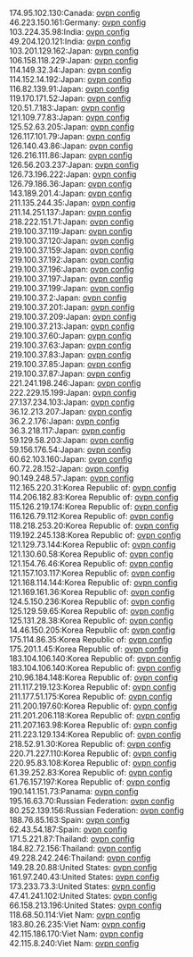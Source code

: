 174.95.102.130:Canada: [ovpn config](vpn/174_95_102_130.ovpn)  
46.223.150.161:Germany: [ovpn config](vpn/46_223_150_161.ovpn)  
103.224.35.98:India: [ovpn config](vpn/103_224_35_98.ovpn)  
49.204.120.121:India: [ovpn config](vpn/49_204_120_121.ovpn)  
103.201.129.162:Japan: [ovpn config](vpn/103_201_129_162.ovpn)  
106.158.118.229:Japan: [ovpn config](vpn/106_158_118_229.ovpn)  
114.149.32.34:Japan: [ovpn config](vpn/114_149_32_34.ovpn)  
114.152.14.192:Japan: [ovpn config](vpn/114_152_14_192.ovpn)  
116.82.139.91:Japan: [ovpn config](vpn/116_82_139_91.ovpn)  
119.170.171.52:Japan: [ovpn config](vpn/119_170_171_52.ovpn)  
120.51.7.183:Japan: [ovpn config](vpn/120_51_7_183.ovpn)  
121.109.77.83:Japan: [ovpn config](vpn/121_109_77_83.ovpn)  
125.52.63.205:Japan: [ovpn config](vpn/125_52_63_205.ovpn)  
126.117.101.79:Japan: [ovpn config](vpn/126_117_101_79.ovpn)  
126.140.43.86:Japan: [ovpn config](vpn/126_140_43_86.ovpn)  
126.216.111.86:Japan: [ovpn config](vpn/126_216_111_86.ovpn)  
126.56.203.237:Japan: [ovpn config](vpn/126_56_203_237.ovpn)  
126.73.196.222:Japan: [ovpn config](vpn/126_73_196_222.ovpn)  
126.79.186.36:Japan: [ovpn config](vpn/126_79_186_36.ovpn)  
143.189.201.4:Japan: [ovpn config](vpn/143_189_201_4.ovpn)  
211.135.244.35:Japan: [ovpn config](vpn/211_135_244_35.ovpn)  
211.14.251.137:Japan: [ovpn config](vpn/211_14_251_137.ovpn)  
218.222.151.71:Japan: [ovpn config](vpn/218_222_151_71.ovpn)  
219.100.37.119:Japan: [ovpn config](vpn/219_100_37_119.ovpn)  
219.100.37.120:Japan: [ovpn config](vpn/219_100_37_120.ovpn)  
219.100.37.159:Japan: [ovpn config](vpn/219_100_37_159.ovpn)  
219.100.37.192:Japan: [ovpn config](vpn/219_100_37_192.ovpn)  
219.100.37.196:Japan: [ovpn config](vpn/219_100_37_196.ovpn)  
219.100.37.197:Japan: [ovpn config](vpn/219_100_37_197.ovpn)  
219.100.37.199:Japan: [ovpn config](vpn/219_100_37_199.ovpn)  
219.100.37.2:Japan: [ovpn config](vpn/219_100_37_2.ovpn)  
219.100.37.201:Japan: [ovpn config](vpn/219_100_37_201.ovpn)  
219.100.37.209:Japan: [ovpn config](vpn/219_100_37_209.ovpn)  
219.100.37.213:Japan: [ovpn config](vpn/219_100_37_213.ovpn)  
219.100.37.60:Japan: [ovpn config](vpn/219_100_37_60.ovpn)  
219.100.37.63:Japan: [ovpn config](vpn/219_100_37_63.ovpn)  
219.100.37.83:Japan: [ovpn config](vpn/219_100_37_83.ovpn)  
219.100.37.85:Japan: [ovpn config](vpn/219_100_37_85.ovpn)  
219.100.37.87:Japan: [ovpn config](vpn/219_100_37_87.ovpn)  
221.241.198.246:Japan: [ovpn config](vpn/221_241_198_246.ovpn)  
222.229.15.199:Japan: [ovpn config](vpn/222_229_15_199.ovpn)  
27.137.234.103:Japan: [ovpn config](vpn/27_137_234_103.ovpn)  
36.12.213.207:Japan: [ovpn config](vpn/36_12_213_207.ovpn)  
36.2.2.176:Japan: [ovpn config](vpn/36_2_2_176.ovpn)  
36.3.218.117:Japan: [ovpn config](vpn/36_3_218_117.ovpn)  
59.129.58.203:Japan: [ovpn config](vpn/59_129_58_203.ovpn)  
59.156.176.54:Japan: [ovpn config](vpn/59_156_176_54.ovpn)  
60.62.103.160:Japan: [ovpn config](vpn/60_62_103_160.ovpn)  
60.72.28.152:Japan: [ovpn config](vpn/60_72_28_152.ovpn)  
90.149.248.57:Japan: [ovpn config](vpn/90_149_248_57.ovpn)  
112.165.220.31:Korea Republic of: [ovpn config](vpn/112_165_220_31.ovpn)  
114.206.182.83:Korea Republic of: [ovpn config](vpn/114_206_182_83.ovpn)  
115.126.219.174:Korea Republic of: [ovpn config](vpn/115_126_219_174.ovpn)  
116.126.79.112:Korea Republic of: [ovpn config](vpn/116_126_79_112.ovpn)  
118.218.253.20:Korea Republic of: [ovpn config](vpn/118_218_253_20.ovpn)  
119.192.245.138:Korea Republic of: [ovpn config](vpn/119_192_245_138.ovpn)  
121.129.73.144:Korea Republic of: [ovpn config](vpn/121_129_73_144.ovpn)  
121.130.60.58:Korea Republic of: [ovpn config](vpn/121_130_60_58.ovpn)  
121.154.76.46:Korea Republic of: [ovpn config](vpn/121_154_76_46.ovpn)  
121.157.103.117:Korea Republic of: [ovpn config](vpn/121_157_103_117.ovpn)  
121.168.114.144:Korea Republic of: [ovpn config](vpn/121_168_114_144.ovpn)  
121.169.161.36:Korea Republic of: [ovpn config](vpn/121_169_161_36.ovpn)  
124.5.150.236:Korea Republic of: [ovpn config](vpn/124_5_150_236.ovpn)  
125.129.59.65:Korea Republic of: [ovpn config](vpn/125_129_59_65.ovpn)  
125.131.28.38:Korea Republic of: [ovpn config](vpn/125_131_28_38.ovpn)  
14.46.150.205:Korea Republic of: [ovpn config](vpn/14_46_150_205.ovpn)  
175.114.86.35:Korea Republic of: [ovpn config](vpn/175_114_86_35.ovpn)  
175.201.1.45:Korea Republic of: [ovpn config](vpn/175_201_1_45.ovpn)  
183.104.106.140:Korea Republic of: [ovpn config](vpn/183_104_106_140.ovpn)  
183.104.106.140:Korea Republic of: [ovpn config](vpn/183_104_106_140.ovpn)  
210.96.184.148:Korea Republic of: [ovpn config](vpn/210_96_184_148.ovpn)  
211.117.219.123:Korea Republic of: [ovpn config](vpn/211_117_219_123.ovpn)  
211.177.51.175:Korea Republic of: [ovpn config](vpn/211_177_51_175.ovpn)  
211.200.197.60:Korea Republic of: [ovpn config](vpn/211_200_197_60.ovpn)  
211.201.206.118:Korea Republic of: [ovpn config](vpn/211_201_206_118.ovpn)  
211.207.163.98:Korea Republic of: [ovpn config](vpn/211_207_163_98.ovpn)  
211.223.129.134:Korea Republic of: [ovpn config](vpn/211_223_129_134.ovpn)  
218.52.91.30:Korea Republic of: [ovpn config](vpn/218_52_91_30.ovpn)  
220.71.227.110:Korea Republic of: [ovpn config](vpn/220_71_227_110.ovpn)  
220.95.83.108:Korea Republic of: [ovpn config](vpn/220_95_83_108.ovpn)  
61.39.252.83:Korea Republic of: [ovpn config](vpn/61_39_252_83.ovpn)  
61.76.157.197:Korea Republic of: [ovpn config](vpn/61_76_157_197.ovpn)  
190.141.151.73:Panama: [ovpn config](vpn/190_141_151_73.ovpn)  
195.16.63.70:Russian Federation: [ovpn config](vpn/195_16_63_70.ovpn)  
80.252.139.156:Russian Federation: [ovpn config](vpn/80_252_139_156.ovpn)  
188.76.85.163:Spain: [ovpn config](vpn/188_76_85_163.ovpn)  
62.43.54.187:Spain: [ovpn config](vpn/62_43_54_187.ovpn)  
171.5.221.87:Thailand: [ovpn config](vpn/171_5_221_87.ovpn)  
184.82.72.156:Thailand: [ovpn config](vpn/184_82_72_156.ovpn)  
49.228.242.246:Thailand: [ovpn config](vpn/49_228_242_246.ovpn)  
149.28.20.88:United States: [ovpn config](vpn/149_28_20_88.ovpn)  
161.97.240.43:United States: [ovpn config](vpn/161_97_240_43.ovpn)  
173.233.73.3:United States: [ovpn config](vpn/173_233_73_3.ovpn)  
47.41.241.102:United States: [ovpn config](vpn/47_41_241_102.ovpn)  
66.158.213.196:United States: [ovpn config](vpn/66_158_213_196.ovpn)  
118.68.50.114:Viet Nam: [ovpn config](vpn/118_68_50_114.ovpn)  
183.80.26.235:Viet Nam: [ovpn config](vpn/183_80_26_235.ovpn)  
42.115.186.170:Viet Nam: [ovpn config](vpn/42_115_186_170.ovpn)  
42.115.8.240:Viet Nam: [ovpn config](vpn/42_115_8_240.ovpn)  
